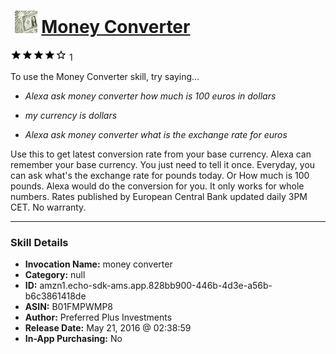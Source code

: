 # &nbsp;<img src="skill_icon" alt="Money Converter icon" width="36"> [Money Converter](http://alexa.amazon.com/#skills/amzn1.echo-sdk-ams.app.828bb900-446b-4d3e-a56b-b6c3861418de)
![4 stars](../../images/ic_star_black_18dp_1x.png)![4 stars](../../images/ic_star_black_18dp_1x.png)![4 stars](../../images/ic_star_black_18dp_1x.png)![4 stars](../../images/ic_star_black_18dp_1x.png)![4 stars](../../images/ic_star_border_black_18dp_1x.png) 1

To use the Money Converter skill, try saying...

* *Alexa ask money converter how much is 100 euros in dollars*

* *my currency is dollars*

* *Alexa ask money converter what is the exchange rate for euros*

Use this to get latest conversion rate from your base currency.
Alexa can remember your base currency. You just need to tell it once. Everyday, you can ask what's the exchange rate for pounds today. Or How much is 100 pounds. Alexa would do the conversion for you. It only works for whole numbers. Rates published by European Central Bank updated daily 3PM CET. No warranty.

***

### Skill Details

* **Invocation Name:** money converter
* **Category:** null
* **ID:** amzn1.echo-sdk-ams.app.828bb900-446b-4d3e-a56b-b6c3861418de
* **ASIN:** B01FMPWMP8
* **Author:** Preferred Plus Investments
* **Release Date:** May 21, 2016 @ 02:38:59
* **In-App Purchasing:** No
